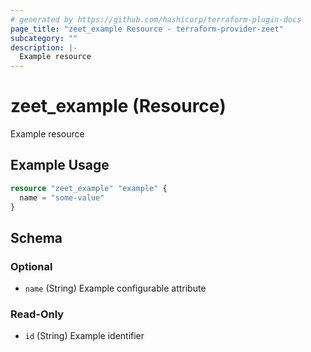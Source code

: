 ```yaml
---
# generated by https://github.com/hashicorp/terraform-plugin-docs
page_title: "zeet_example Resource - terraform-provider-zeet"
subcategory: ""
description: |-
  Example resource
---
```


# zeet_example (Resource)

Example resource

## Example Usage

```terraform
resource "zeet_example" "example" {
  name = "some-value"
}
```

<!-- schema generated by tfplugindocs -->
## Schema

### Optional

- `name` (String) Example configurable attribute

### Read-Only

- `id` (String) Example identifier
